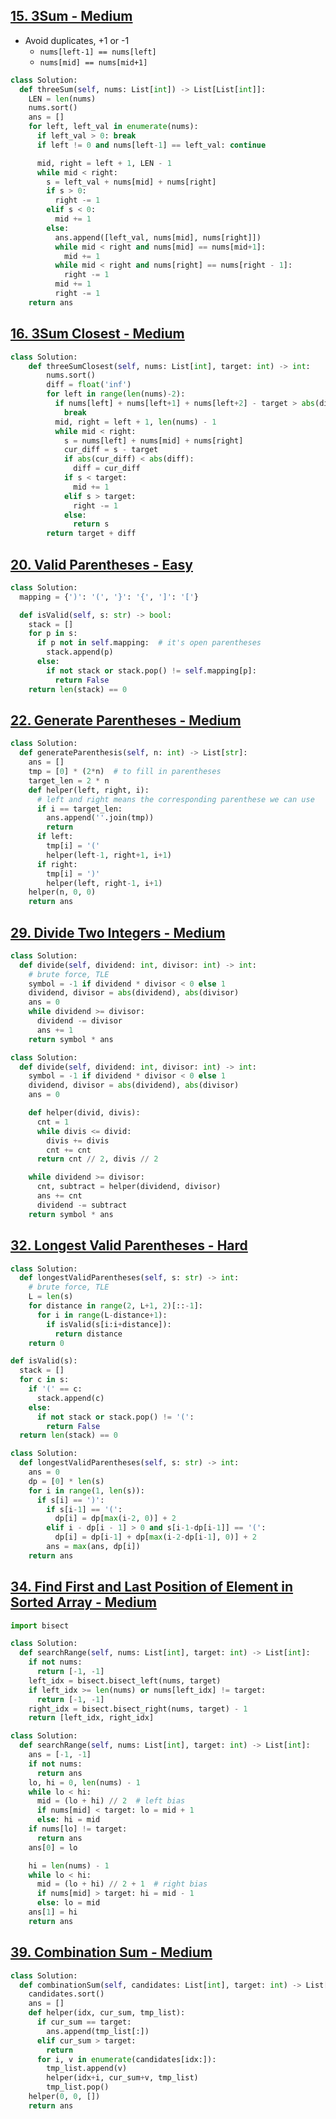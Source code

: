 ## [15. 3Sum - Medium](https://leetcode.com/problems/3sum/)

- Avoid duplicates, +1 or -1
  - `nums[left-1] == nums[left]`
  - `nums[mid] == nums[mid+1]`

```python
class Solution:
  def threeSum(self, nums: List[int]) -> List[List[int]]:
    LEN = len(nums)
    nums.sort()
    ans = []
    for left, left_val in enumerate(nums):
      if left_val > 0: break
      if left != 0 and nums[left-1] == left_val: continue

      mid, right = left + 1, LEN - 1
      while mid < right:
        s = left_val + nums[mid] + nums[right]
        if s > 0:
          right -= 1
        elif s < 0:
          mid += 1
        else:
          ans.append([left_val, nums[mid], nums[right]])
          while mid < right and nums[mid] == nums[mid+1]:
            mid += 1
          while mid < right and nums[right] == nums[right - 1]:
            right -= 1
          mid += 1
          right -= 1
    return ans
```

## [16. 3Sum Closest - Medium](https://leetcode.com/problems/3sum-closest/)

```python
class Solution:
    def threeSumClosest(self, nums: List[int], target: int) -> int:
        nums.sort()
        diff = float('inf')
        for left in range(len(nums)-2):
          if nums[left] + nums[left+1] + nums[left+2] - target > abs(diff):
            break
          mid, right = left + 1, len(nums) - 1
          while mid < right:
            s = nums[left] + nums[mid] + nums[right]
            cur_diff = s - target
            if abs(cur_diff) < abs(diff):
              diff = cur_diff
            if s < target:
              mid += 1
            elif s > target:
              right -= 1
            else:
              return s
        return target + diff
```

## [20. Valid Parentheses - Easy](https://leetcode.com/problems/valid-parentheses/)

```python
class Solution:
  mapping = {')': '(', '}': '{', ']': '['}

  def isValid(self, s: str) -> bool:
    stack = []
    for p in s:
      if p not in self.mapping:  # it's open parentheses
        stack.append(p)
      else:
        if not stack or stack.pop() != self.mapping[p]:
          return False
    return len(stack) == 0
```

## [22. Generate Parentheses - Medium](https://leetcode.com/problems/generate-parentheses/)

```python
class Solution:
  def generateParenthesis(self, n: int) -> List[str]:
    ans = []
    tmp = [0] * (2*n)  # to fill in parentheses
    target_len = 2 * n
    def helper(left, right, i):
      # left and right means the corresponding parenthese we can use
      if i == target_len:
        ans.append(''.join(tmp))
        return
      if left:
        tmp[i] = '('
        helper(left-1, right+1, i+1)
      if right:
        tmp[i] = ')'
        helper(left, right-1, i+1)
    helper(n, 0, 0)
    return ans
```

## [29. Divide Two Integers - Medium](https://leetcode.com/problems/divide-two-integers/)

```python
class Solution:
  def divide(self, dividend: int, divisor: int) -> int:
    # brute force, TLE
    symbol = -1 if dividend * divisor < 0 else 1
    dividend, divisor = abs(dividend), abs(divisor)
    ans = 0
    while dividend >= divisor:
      dividend -= divisor
      ans += 1
    return symbol * ans
```

```python
class Solution:
  def divide(self, dividend: int, divisor: int) -> int:
    symbol = -1 if dividend * divisor < 0 else 1
    dividend, divisor = abs(dividend), abs(divisor)
    ans = 0

    def helper(divid, divis):
      cnt = 1
      while divis <= divid:
        divis += divis
        cnt += cnt
      return cnt // 2, divis // 2

    while dividend >= divisor:
      cnt, subtract = helper(dividend, divisor)
      ans += cnt
      dividend -= subtract
    return symbol * ans
```

## [32. Longest Valid Parentheses - Hard](https://leetcode.com/problems/longest-valid-parentheses/)

```python
class Solution:
  def longestValidParentheses(self, s: str) -> int:
    # brute force, TLE
    L = len(s)
    for distance in range(2, L+1, 2)[::-1]:
      for i in range(L-distance+1):
        if isValid(s[i:i+distance]):
          return distance
    return 0

def isValid(s):
  stack = []
  for c in s:
    if '(' == c:
      stack.append(c)
    else:
      if not stack or stack.pop() != '(':
        return False
  return len(stack) == 0
```

```python
class Solution:
  def longestValidParentheses(self, s: str) -> int:
    ans = 0
    dp = [0] * len(s)
    for i in range(1, len(s)):
      if s[i] == ')':
        if s[i-1] == '(':
          dp[i] = dp[max(i-2, 0)] + 2
        elif i - dp[i - 1] > 0 and s[i-1-dp[i-1]] == '(':
          dp[i] = dp[i-1] + dp[max(i-2-dp[i-1], 0)] + 2
        ans = max(ans, dp[i])
    return ans
```

## [34. Find First and Last Position of Element in Sorted Array - Medium](https://leetcode.com/problems/find-first-and-last-position-of-element-in-sorted-array/)

```python
import bisect

class Solution:
  def searchRange(self, nums: List[int], target: int) -> List[int]:
    if not nums:
      return [-1, -1]
    left_idx = bisect.bisect_left(nums, target)
    if left_idx >= len(nums) or nums[left_idx] != target:
      return [-1, -1]
    right_idx = bisect.bisect_right(nums, target) - 1
    return [left_idx, right_idx]
```

```python
class Solution:
  def searchRange(self, nums: List[int], target: int) -> List[int]:
    ans = [-1, -1]
    if not nums:
      return ans
    lo, hi = 0, len(nums) - 1
    while lo < hi:
      mid = (lo + hi) // 2  # left bias
      if nums[mid] < target: lo = mid + 1
      else: hi = mid
    if nums[lo] != target:
      return ans
    ans[0] = lo

    hi = len(nums) - 1
    while lo < hi:
      mid = (lo + hi) // 2 + 1  # right bias
      if nums[mid] > target: hi = mid - 1
      else: lo = mid
    ans[1] = hi
    return ans
```

## [39. Combination Sum - Medium](https://leetcode.com/problems/combination-sum/)

```python
class Solution:
  def combinationSum(self, candidates: List[int], target: int) -> List[List[int]]:
    candidates.sort()
    ans = []
    def helper(idx, cur_sum, tmp_list):
      if cur_sum == target:
        ans.append(tmp_list[:])
      elif cur_sum > target:
        return
      for i, v in enumerate(candidates[idx:]):
        tmp_list.append(v)
        helper(idx+i, cur_sum+v, tmp_list)
        tmp_list.pop()
    helper(0, 0, [])
    return ans
```
